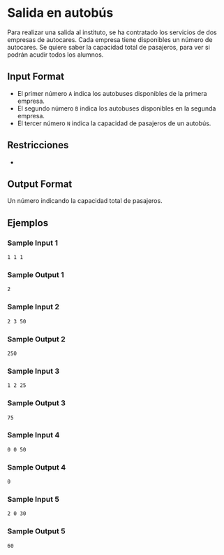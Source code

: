 # Salida en autobús
Para realizar una salida al instituto, se ha contratado los servicios de dos empresas de autocares. Cada empresa tiene disponibles un número de autocares.
Se quiere saber la capacidad total de pasajeros, para ver si podrán acudir todos los alumnos.
## Input Format
- El primer número `A` indica los autobuses disponibles de la primera empresa.
- El segundo número `B` indica los autobuses disponibles en la segunda empresa.
- El tercer número `N` indica la capacidad de pasajeros de un autobús.
## Restricciones 
-
## Output Format
Un número indicando la capacidad total de pasajeros.
## Ejemplos
### Sample Input 1
```
1 1 1
```
### Sample Output 1
```
2
```
### Sample Input 2
```
2 3 50
```
### Sample Output 2
```
250
```
### Sample Input 3
```
1 2 25
```
### Sample Output 3
```
75
```
### Sample Input 4
```
0 0 50
```
### Sample Output 4
```
0
```
### Sample Input 5
```
2 0 30
```
### Sample Output 5
```
60
```
